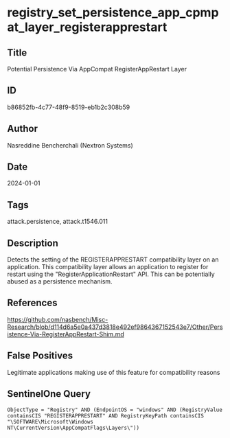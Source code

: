 # registry_set_persistence_app_cpmpat_layer_registerapprestart

## Title
Potential Persistence Via AppCompat RegisterAppRestart Layer

## ID
b86852fb-4c77-48f9-8519-eb1b2c308b59

## Author
Nasreddine Bencherchali (Nextron Systems)

## Date
2024-01-01

## Tags
attack.persistence, attack.t1546.011

## Description
Detects the setting of the REGISTERAPPRESTART compatibility layer on an application.
This compatibility layer allows an application to register for restart using the "RegisterApplicationRestart" API.
This can be potentially abused as a persistence mechanism.


## References
https://github.com/nasbench/Misc-Research/blob/d114d6a5e0a437d3818e492ef9864367152543e7/Other/Persistence-Via-RegisterAppRestart-Shim.md

## False Positives
Legitimate applications making use of this feature for compatibility reasons

## SentinelOne Query
```
ObjectType = "Registry" AND (EndpointOS = "windows" AND (RegistryValue containsCIS "REGISTERAPPRESTART" AND RegistryKeyPath containsCIS "\SOFTWARE\Microsoft\Windows NT\CurrentVersion\AppCompatFlags\Layers\"))

```
